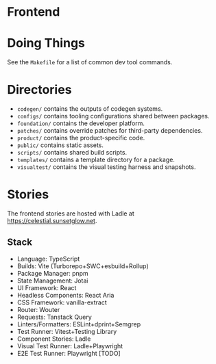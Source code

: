 # Frontend

# Doing Things

See the `Makefile` for a list of common dev tool commands.

# Directories

- `codegen/` contains the outputs of codegen systems.
- `configs/` contains tooling configurations shared between packages.
- `foundation/` contains the developer platform.
- `patches/` contains override patches for third-party dependencies.
- `product/` contains the product-specific code.
- `public/` contains static assets.
- `scripts/` contains shared build scripts.
- `templates/` contains a template directory for a package.
- `visualtest/` contains the visual testing harness and snapshots.

# Stories

The frontend stories are hosted with Ladle at https://celestial.sunsetglow.net.

## Stack

- Language: TypeScript
- Builds: Vite (Turborepo+SWC+esbuild+Rollup)
- Package Manager: pnpm
- State Management: Jotai
- UI Framework: React
- Headless Components: React Aria
- CSS Framework: vanilla-extract
- Router: Wouter
- Requests: Tanstack Query
- Linters/Formatters: ESLint+dprint+Semgrep
- Test Runner: Vitest+Testing Library
- Component Stories: Ladle
- Visual Test Runner: Ladle+Playwright
- E2E Test Runner: Playwright [TODO]
